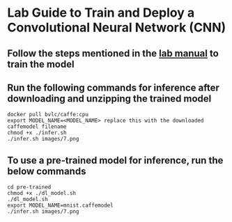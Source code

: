 # Lab Guide to Train and Deploy a Convolutional Neural Network (CNN)

## Follow the steps mentioned in the [lab manual](https://github.com/janakiramm/cnn-lab/blob/master/DIGITS-Lab-Manual.pdf) to train the model

## Run the following commands for inference after downloading and unzipping the trained model
```
docker pull bvlc/caffe:cpu 
export MODEL_NAME=<MODEL_NAME> replace this with the downloaded caffemodel filename
chmod +x ./infer.sh
./infer.sh images/7.png
```

## To use a pre-trained model for inference, run the below commands
```
cd pre-trained
chmod +x ./dl_model.sh
./dl_model.sh
export MODEL_NAME=mnist.caffemodel
./infer.sh images/7.png
```
